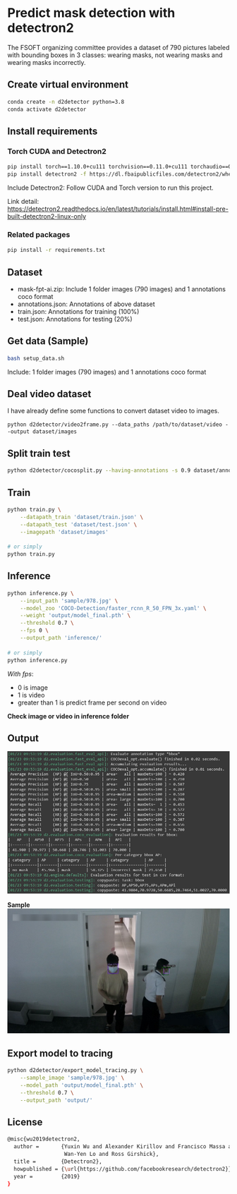 # Predict mask detection with detectron2

The FSOFT organizing committee provides a dataset of 790 pictures labeled with bounding boxes in 3 classes: wearing masks, not wearing masks and wearing masks incorrectly.

## Create virtual environment
```bash
conda create -n d2detector python=3.8
conda activate d2detector
```

## Install requirements
### Torch CUDA and Detectron2
```bash
pip install torch==1.10.0+cu111 torchvision==0.11.0+cu111 torchaudio==0.10.0 -f https://download.pytorch.org/whl/torch_stable.html
pip install detectron2 -f https://dl.fbaipublicfiles.com/detectron2/wheels/cu111/torch1.10/index.html
```
Include Detectron2: Follow CUDA and Torch version to run this project.

Link detail: https://detectron2.readthedocs.io/en/latest/tutorials/install.html#install-pre-built-detectron2-linux-only

### Related packages
```bash
pip install -r requirements.txt
```

## Dataset
- mask-fpt-ai.zip: Include 1 folder images (790 images) and 1 annotations coco format
- annotations.json: Annotations of above dataset
- train.json: Annotations for training (100%)
- test.json: Annotations for testing (20%)

## Get data (Sample)
```bash
bash setup_data.sh
```
Include: 1 folder images (790 images) and 1 annotations coco format

## Deal video dataset
I have already define some functions to convert dataset video to images.
```
python d2detector/video2frame.py --data_paths /path/to/dataset/video --output dataset/images
```
## Split train test
```bash
python d2detector/cocosplit.py --having-annotations -s 0.9 dataset/annotations.json dataset/train.json dataset/test.json
```

## Train
```bash
python train.py \
    --datapath_train 'dataset/train.json' \
    --datapath_test 'dataset/test.json' \
    --imagepath 'dataset/images'

# or simply
python train.py
```

## Inference
```bash
python inference.py \
    --input_path 'sample/978.jpg' \
    --model_zoo 'COCO-Detection/faster_rcnn_R_50_FPN_3x.yaml' \
    --weight 'output/model_final.pth' \
    --threshold 0.7 \
    --fps 0 \
    --output_path 'inference/' 

# or simply
python inference.py
```

*With fps*:
- 0 is image
- 1 is video
- greater than 1 is predict frame per second on video

**Check image or video in inference folder**

## Output
![evaluate](https://github.com/vnk8071/detectron2-object-detection/blob/master/image/output.jpg)

**Sample**
![sample](https://github.com/vnk8071/detectron2-object-detection/blob/master/image/sample.jpg)

## Export model to tracing
```bash
python d2detector/export_model_tracing.py \
    --sample_image 'sample/978.jpg' \
    --model_path 'output/model_final.pth' \
    --threshold 0.7 \
    --output_path 'output/' 
```

## License
```bash
@misc{wu2019detectron2,
  author =       {Yuxin Wu and Alexander Kirillov and Francisco Massa and
                  Wan-Yen Lo and Ross Girshick},
  title =        {Detectron2},
  howpublished = {\url{https://github.com/facebookresearch/detectron2}},
  year =         {2019}
}
```
